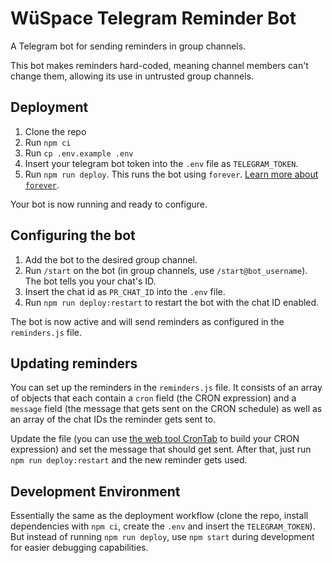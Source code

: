# WüSpace Telegram Reminder Bot

A Telegram bot for sending reminders in group channels.

This bot makes reminders hard-coded, meaning channel members can't change them, allowing its use in untrusted group channels.

## Deployment

1. Clone the repo
2. Run `npm ci`
3. Run `cp .env.example .env`
4. Insert your telegram bot token into the `.env` file as `TELEGRAM_TOKEN`.
5. Run `npm run deploy`. This runs the bot using `forever`. [Learn more about `forever`](https://www.npmjs.com/package/forever).

Your bot is now running and ready to configure.

## Configuring the bot

1. Add the bot to the desired group channel.
2. Run `/start` on the bot (in group channels, use `/start@bot_username`). The bot tells you your chat's ID.
3. Insert the chat id as `PR_CHAT_ID` into the `.env` file.
4. Run `npm run deploy:restart` to restart the bot with the chat ID enabled.

The bot is now active and will send reminders as configured in the `reminders.js` file.

## Updating reminders

You can set up the reminders in the `reminders.js` file. It consists of an array of objects that each contain a `cron` field (the CRON expression) and a `message` field (the message that gets sent on the CRON schedule) as well as an array of the chat IDs the reminder gets sent to.

Update the file (you can use [the web tool CronTab](https://crontab.guru/) to build your CRON expression) and set the message that should get sent. After that, just run `npm run deploy:restart` and the new reminder gets used.

## Development Environment

Essentially the same as the deployment workflow (clone the repo, install dependencies with `npm ci`, create the `.env` and insert the `TELEGRAM_TOKEN`). But instead of running `npm run deploy`, use `npm start` during development for easier debugging capabilities.
